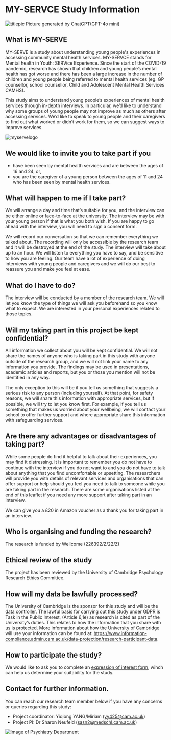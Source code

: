 # MY-SERVCE Study Information 

![titlepic](https://i.postimg.cc/TwcXVxbB/titlepic.webp)
Picture generated by ChatGPT(GPT-4o mini)

## What is MY-SERVE

MY-SERVE is a study about understanding young people's experiences in accessing community mental health services. MY-SERVCE stands for Mental health in Youth: SERVice Experience. Since the start of the COVID-19 pandemic, research has shown that children and young people’s mental health has got worse and there has been a large increase in the number of children and young people being referred to mental health services (eg. GP counsellor, school counsellor, Child and Adolescent Mental Health Services CAMHS). 

This study aims to understand young people’s experiences of mental health services through in-depth interviews. In particular, we’d like to understand why some groups of young people may not improve as much as others after accessing services. We’d like to speak to young people and their caregivers to find out what worked or didn’t work for them, so we can suggest ways to improve services.

![myservelogo](https://i.postimg.cc/59z0CWYN/temp-Image-Ih2z-P6.avif)


## We would like to invite you to take part if you  

* have been seen by mental health services and are between the ages of 16 and 24, or,
* you are the caregiver of a young person between the ages of 11 and 24 who has been seen by mental health services.

## What will happen to me if I take part?

We will arrange a day and time that’s suitable for you, and the interview can be either online or face-to-face at the university. The interview may be with your young person if that is what you both wish. If you are happy to go ahead with the interview, you will need to sign a consent form. 

We will record our conversation so that we can remember everything we talked about. The recording will only be accessible by the research team and it will be destroyed at the end of the study. The interview will take about up to an hour. We will listen to everything you have to say, and be sensitive to how you are feeling. Our team have a lot of experience of doing interviews with young people and caregivers and we will do our best to reassure you and make you feel at ease. 

## What do I have to do?
The interview will be conducted by a member of the research team. We will let you know the type of things we will ask you beforehand so you know what to expect. We are interested in your personal experiences related to those topics. 

## Will my taking part in this project be kept confidential?
All information we collect about you will be kept confidential. We will not share the names of anyone who is taking part in this study with anyone outside of the research group, and we will not link your name to any information you provide. The findings may be used in presentations, academic articles and reports, but you or those you mention will not be identified in any way. 

The only exception to this will be if you tell us something that suggests a serious risk to any person (including yourself). At that point, for safety reasons, we will share this information with appropriate services, but if possible, we will try to let you know first.  For example, if you tell us something that makes us worried about your wellbeing, we will contact your school to offer further support and where appropriate share this information with safeguarding services.


## Are there any advantages or disadvantages of taking part?
While some people do find it helpful to talk about their experiences, you may find it distressing. It is important to remember you do not have to continue with the interview if you do not want to and you do not have to talk about anything that you find uncomfortable or upsetting. The researchers will provide you with details of relevant services and organisations that can offer support or help should you feel you need to talk to someone while you are taking part in the research. There are some organisations listed at the end of this leaflet if you need any more support after taking part in an interview.

We can give you a £20 in Amazon voucher as a thank you for taking part in an interview. 

## Who is organising and funding the research?
The research is funded by Wellcome (226392/Z/22/Z)

## Ethical review of the study
The project has been reviewed by the University of Cambridge Psychology Research Ethics Committee.

## How will my data be lawfully processed?
The University of Cambridge is the sponsor for this study and will be the data controller. The lawful basis for carrying out this study under GDPR is Task in the Public Interest, (Article 6,1e) as research is cited as part of the University’s duties. This relates to how the information that you share with us is protected. More information about how the University of Cambridge will use your information can be found at: https://www.information-compliance.admin.cam.ac.uk/data-protection/research-participant-data.

## How to participate the study?
We would like to ask you to complete an [expression of interest form](https://forms.gle/1hjVRYuXa52Ls5UK8), wihch can help us determine your suitability for the study.


## Contact for further information.
You can reach our research team member below if you have any concerns or queries regarding this study:

* Project coordinator: Yiqiong YANG/Miriam (yy425@cam.ac.uk)
* Project PI: Dr Sharon Neufeld (sasn2@medschl.cam.ac.uk)



![Image of Psychiatry Department](https://i.postimg.cc/MTPPBr4H/temp-Imagej-XTRPS.avif)


